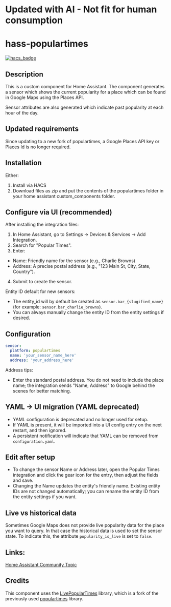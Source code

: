# Updated with AI - Not fit for human consumption

# hass-populartimes
[![hacs_badge](https://img.shields.io/badge/HACS-Default-orange.svg)](https://github.com/custom-components/hacs)

## Description
This is a custom component for Home Assistant.
The component generates a sensor which shows the current popularity for a place which can be found in Google Maps using the Places API.

Sensor attributes are also generated which indicate past popularity at each hour of the day. 

## Updated requirements

Since updating to a new fork of populartimes, a Google Places API key or Places Id is no longer required.

## Installation
Either:
1. Install via HACS
2. Download files as zip and put the contents of the populartimes folder in your home assistant custom_components folder.

## Configure via UI (recommended)
After installing the integration files:

1. In Home Assistant, go to Settings → Devices & Services → Add Integration.
2. Search for "Popular Times".
3. Enter:
  - Name: Friendly name for the sensor (e.g., Charlie Browns)
  - Address: A precise postal address (e.g., "123 Main St, City, State, Country").
4. Submit to create the sensor.

Entity ID default for new sensors:
- The entity_id will by default be created as `sensor.bar_{slugified_name}` (for example: `sensor.bar_charlie_browns`).
- You can always manually change the entity ID from the entity settings if desired.


## Configuration

```yaml
sensor:
  platform: populartimes
  name: 'your_sensor_name_here'
  address: 'your_address_here'
```
Address tips:
- Enter the standard postal address. You do not need to include the place name; the integration sends "Name, Address" to Google behind the scenes for better matching.

## YAML → UI migration (YAML deprecated)
- YAML configuration is deprecated and no longer used for setup.
- If YAML is present, it will be imported into a UI config entry on the next restart, and then ignored.
- A persistent notification will indicate that YAML can be removed from `configuration.yaml`.

## Edit after setup
- To change the sensor Name or Address later, open the Popular Times integration and click the gear icon for the entry, then adjust the fields and save.
- Changing the Name updates the entity's friendly name. Existing entity IDs are not changed automatically; you can rename the entity ID from the entity settings if you want.

## Live vs historical data
Sometimes Google Maps does not provide live popularity data for the place you want to query.
In that case the historical data is used to set the sensor state.
To indicate this, the attribute `popularity_is_live` is set to `false`.

## Links:
[Home Assistant Community Topic](https://community.home-assistant.io/t/google-maps-places-popular-times-component/147362)

## Credits

This component uses the [LivePopularTimes](https://github.com/GrocerCheck/LivePopularTimes) library, which is a fork of the previously used [populartimes](https://github.com/m-wrzr/populartimes) library.